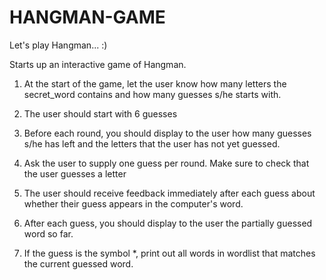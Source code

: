 # HANGMAN-GAME
Let's play Hangman... :)


Starts up an interactive game of Hangman.
    
1. At the start of the game, let the user know how many 
  letters the secret_word contains and how many guesses s/he starts with.

2. The user should start with 6 guesses

3. Before each round, you should display to the user how many guesses
  s/he has left and the letters that the user has not yet guessed.

4. Ask the user to supply one guess per round. Make sure to check that the user guesses a letter

5. The user should receive feedback immediately after each guess 
  about whether their guess appears in the computer's word.

6. After each guess, you should display to the user the 
  partially guessed word so far.

7. If the guess is the symbol *, print out all words in wordlist that
  matches the current guessed word. 
    
